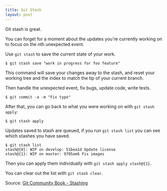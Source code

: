 ```yaml
---
title: Git Stash
layout: post
---
```


[stash]: http://book.git-scm.com/4_stashing.html "Git Community Book - Stashing"

Git stash is great.

You can forget for a moment about the updates you're currently working on to
focus on the nth unexpected event.

Use `git stash` to save the current state of your work.

    $ git stash save "work in progress for foo feature"

This command will save your changes away to the stash, and reset your working
tree and the index to match the tip of your current branch.

Then handle the unexpected event, fix bugs, update code, write tests.

    $ git commit -a -m "Fix typo"

After that, you can go back to what you were working on with `git stash apply`:

    $ git stash apply

Updates saved to stash are queued, if you run `git stash list` you can see which
stashes you have saved.

    $ git stash list
    stash@{0}: WIP on develop: 51bea1d Update license
    stash@{1}: WIP on master: 9705ae6 Fix images

Then you can apply them individually with `git stash apply stash@{1}`.

You can clear out the list with `git stash clear`.

Source: [Git Community Book - Stashing][stash]
